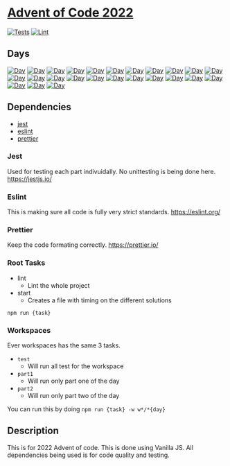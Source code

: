 # [Advent of Code 2022](https://adventofcode.com/2022)

[![Tests](https://github.com/ssmith323/advent-of-code-2023/actions/workflows/test.yml/badge.svg)](https://github.com/ssmith323/advent-of-code-2023/actions/workflows/test.yml)
[![Lint](https://github.com/ssmith323/advent-of-code-2023/actions/workflows/lint.yml/badge.svg)](https://github.com/ssmith323/advent-of-code-2023/actions/workflows/lint.yml)

## Days

[![Day](https://badgen.net/badge/01/%E2%98%85%E2%98%85/green)](workspaces/day01)
[![Day](https://badgen.net/badge/02/%E2%98%85%E2%98%85/gray)](workspaces/day02)
[![Day](https://badgen.net/badge/03/%E2%98%85%E2%98%85/gray)](workspaces/day03)
[![Day](https://badgen.net/badge/04/%E2%98%85%E2%98%85/gray)](workspaces/day04)
[![Day](https://badgen.net/badge/05/%E2%98%85%E2%98%85/gray)](workspaces/day05)
[![Day](https://badgen.net/badge/06/%E2%98%85%E2%98%85/gray)](workspaces/day06)
[![Day](https://badgen.net/badge/07/%E2%98%85%E2%98%85/gray)](workspaces/day07)
[![Day](https://badgen.net/badge/08/%E2%98%86%E2%98%86/gray)](workspaces/day08)
[![Day](https://badgen.net/badge/09/%E2%98%86%E2%98%86/gray)](workspaces/day09)
[![Day](https://badgen.net/badge/10/%E2%98%86%E2%98%86/gray)](workspaces/day10)
[![Day](https://badgen.net/badge/11/%E2%98%86%E2%98%86/gray)](workspaces/day11)
[![Day](https://badgen.net/badge/12/%E2%98%86%E2%98%86/gray)](workspaces/day12)
[![Day](https://badgen.net/badge/13/%E2%98%86%E2%98%86/gray)](workspaces/day13)
[![Day](https://badgen.net/badge/14/%E2%98%86%E2%98%86/gray)](workspaces/day14)
[![Day](https://badgen.net/badge/15/%E2%98%86%E2%98%86/gray)](workspaces/day15)
[![Day](https://badgen.net/badge/16/%E2%98%86%E2%98%86/gray)](workspaces/day16)
[![Day](https://badgen.net/badge/17/%E2%98%86%E2%98%86/gray)](workspaces/day17)
[![Day](https://badgen.net/badge/18/%E2%98%86%E2%98%86/gray)](workspaces/day18)
[![Day](https://badgen.net/badge/19/%E2%98%86%E2%98%86/gray)](workspaces/day19)
[![Day](https://badgen.net/badge/20/%E2%98%86%E2%98%86/gray)](workspaces/day20)
[![Day](https://badgen.net/badge/21/%E2%98%86%E2%98%86/gray)](workspaces/day21)
[![Day](https://badgen.net/badge/22/%E2%98%86%E2%98%86/gray)](workspaces/day22)
[![Day](https://badgen.net/badge/23/%E2%98%86%E2%98%86/gray)](workspaces/day23)
[![Day](https://badgen.net/badge/24/%E2%98%86%E2%98%86/gray)](workspaces/day24)
[![Day](https://badgen.net/badge/25/%E2%98%86%E2%98%86/gray)](workspaces/day25)

## Dependencies

* [jest](#jest)
* [eslint](#eslint)
* [prettier](#prettier)

### Jest

Used for testing each part indivuidally. No unittesting is being done here.
https://jestjs.io/

### Eslint

This is making sure all code is fully very strict standards.
https://eslint.org/

### Prettier

Keep the code formating correctly.
https://prettier.io/

### Root Tasks

* lint
    * Lint the whole project
* start
    * Creates a file with timing on the different solutions

`npm run {task}`

### Workspaces

Ever workspaces has the same 3 tasks.

* `test`
    * Will run all test for the workspace
* `part1`
    * Will run only part one of the day
* `part2`
    * Will run only part two of the day

You can run this by doing `npm run {task} -w w*/*{day}`

## Description

This is for 2022 Advent of code. This is done using Vanilla JS. All dependencies being used is for code quality and
testing. 

